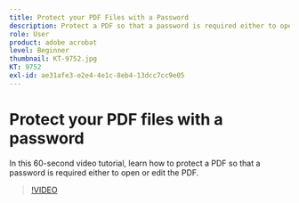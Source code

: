 ```yaml
---
title: Protect your PDF Files with a Password
description: Protect a PDF so that a password is required either to open or edit the PDF
role: User
product: adobe acrobat
level: Beginner
thumbnail: KT-9752.jpg
KT: 9752
exl-id: ae31afe3-e2e4-4e1c-8eb4-13dcc7cc9e05
---
```

# Protect your PDF files with a password

In this 60-second video tutorial, learn how to protect a PDF so that a password is required either to open or edit the PDF.

>[!VIDEO](https://video.tv.adobe.com/v/340075?hidetitle=true)
